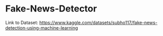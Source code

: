 # Fake-News-Detector 

Link to Dataset: https://www.kaggle.com/datasets/subho117/fake-news-detection-using-machine-learning
